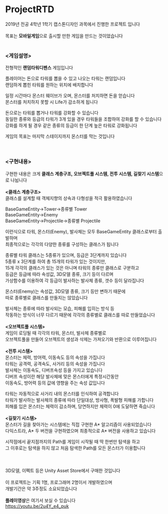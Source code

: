 # ProjectRTD

2019년 전공 4학년 1학기 캡스톤디자인 과목에서 진행한 프로젝트 입니다
<br /><br />
목표는 **모바일게임**으로 출시할 만한 게임을 만드는 것이었습니다  
<br />
### <게임설명>  
전형적인 **랜덤타워디펜스** 게임입니다  

플레이어는 돈으로 타워를 뽑을 수 있고 나오는 타워는 랜덤입니다  
랜덤하게 뽑힌 타워를 원하는 위치에 배치합니다  

일정 시간마다 몬스터 웨이브가 오며, 몬스터를 처치하면 돈을 얻습니다  
몬스터를 처치하지 못할 시 Life가 감소하게 됩니다 

돈으로는 타워를 뽑거나 타워를 강화할 수 있습니다  
동일한 종류와 등급의 타워가 3개 있을 경우 타워들을 조합하여 강화를 할 수 있습니다  
강화를 하게 될 경우 같은 종류의 등급이 한 단계 높은 타워로 강화됩니다  

게임의 목표는 마지막 스테이지까지 몬스터를 막는 것입니다  
<br /><br />
### <구현내용>  
구현한 내용은 크게 **클래스 계층구조, 오브젝트풀 시스템, 전투 시스템, 길찾기 시스템**으로 나뉩니다  
<br />
**<클래스 계층구조>**  
클래스를 설계할 때 객체지향의 상속과 다형성을 적극 활용하였습니다  

BaseGameEntity->Tower->종류별 Tower  
BaseGameEntity->Enemy  
BaseGameEntity->Projectile->종류별 Projectile  

이런식으로 타워, 몬스터(Enemy), 발사체는 모두 BaseGameEntity 클래스로부터 출발하며  
최종적으로는 각각의 다양한 종류를 구성하는 클래스가 됩니다  

종류별 타워 클래스는 5종류가 있으며, 등급은 3단계까지 있습니다  
5종류 x 3단계를 하여 총 15개의 타워가 있는 것이지만,  
15개 각각의 클래스가 있는 것은 아니며 타워의 종류만 클래스로 구분하고  
등급은 등급에 따라 속성값, 3D모델 종류, 크기 등이 다르며  
가상함수를 이용하여 각 등급이 발사하는 발사체 종류, 갯수 등이 달라집니다  

몬스터(Enemy)는 속성값, 3D모델 종류, 크기 등만 변하기 때문에  
따로 종류별로 클래스를 만들지는 않았습니다  

발사체는 종류에 따라 발사되는 모습, 피해를 입히는 방식 등  
작동하는 방식이 너무 다르기 때문에 각각의 종류별로 클래스를 따로 만들었습니다  
<br />
**<오브젝트풀 시스템>**   
게임이 로딩될 때 각각의 타워, 몬스터, 발사체 종류별로  
오브젝트풀을 만들어 오브젝트의 생성과 삭제는 가져오기와 반환으로 이루어집니다  
<br />
**<전투 시스템>**   
몬스터는 체력, 방어력, 이동속도 등의 속성을 가집니다  
타워는 공격력, 공격속도, 사거리 등의 속성을 가집니다  
발사체는 이동속도, 디버프속성 등을 가지고 있습니다  
디버프 속성이란 해당 발사체에 맞은 몬스터에게 특정시간동안  
이동속도, 방어력 등의 값에 영향을 주는 속성 값입니다  

타워는 자동적으로 사거리 내의 몬스터를 인식하여 공격합니다  
타워가 발사하는 발사체의 종류에 따라 단일대상, 방사형, 폭발형 피해를 가합니다  
피해를 입은 몬스터는 체력이 감소하며, 당연하지만 체력이 0에 도달하면 죽습니다  
<br />
**<길찾기 시스템>**  
몬스터가 길을 찾아가는 시스템에는 직접 구현한 A* 알고리즘이 사용되었습니다  
다익스트라, A* 두 버전을 구현하였으며 최종적으로 A* 버전을 사용하고 있습니다  

시작점에서 끝지점까지의 Path를 게임이 시작될 때 딱 한번만 탐색을 하고  
그 이후로는 탐색을 하지 않고 처음 탐색한 Path를 모든 몬스터가 이용합니다  
<br /><br /><br />
3D모델, 이펙트 등은 Unity Asset Store에서 구매한 것입니다
<br /><br />
이 프로젝트는 기획 1명, 프로그래머 2명이서 개발하였으며  
개발기간은 약 3주정도 소요되었습니다
<br /><br />
**플레이영상**은 여기서 보실 수 있습니다  
https://youtu.be/2u4Y_e4_puk
